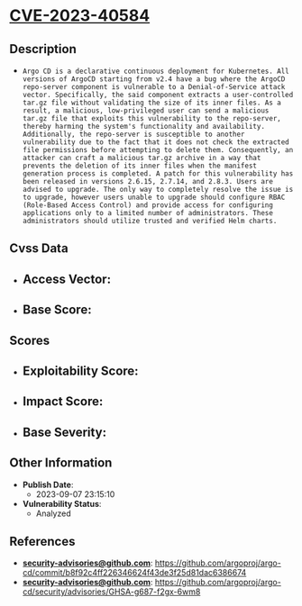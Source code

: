
# [CVE-2023-40584](https://github.com/argoproj/argo-cd/commit/b8f92c4ff226346624f43de3f25d81dac6386674)

## Description

- `Argo CD is a declarative continuous deployment for Kubernetes. All versions of ArgoCD starting from v2.4 have a bug where the ArgoCD repo-server component is vulnerable to a Denial-of-Service attack vector. Specifically, the said component extracts a user-controlled tar.gz file without validating the size of its inner files. As a result, a malicious, low-privileged user can send a malicious tar.gz file that exploits this vulnerability to the repo-server, thereby harming the system's functionality and availability. Additionally, the repo-server is susceptible to another vulnerability due to the fact that it does not check the extracted file permissions before attempting to delete them. Consequently, an attacker can craft a malicious tar.gz archive in a way that prevents the deletion of its inner files when the manifest generation process is completed. A patch for this vulnerability has been released in versions 2.6.15, 2.7.14, and 2.8.3. Users are advised to upgrade. The only way to completely resolve the issue is to upgrade, however users unable to upgrade should configure RBAC (Role-Based Access Control) and provide access for configuring applications only to a limited number of administrators. These administrators should utilize trusted and verified Helm charts.`

## Cvss Data

- **Access Vector**:
  - 
- **Base Score**:
  - 

## Scores

- **Exploitability Score**:
  - 
- **Impact Score**:
  - 
- **Base Severity**:
  - 

## Other Information

- **Publish Date**:
  - 2023-09-07 23:15:10
- **Vulnerability Status**:
  - Analyzed

## References

- **security-advisories@github.com**: https://github.com/argoproj/argo-cd/commit/b8f92c4ff226346624f43de3f25d81dac6386674
- **security-advisories@github.com**: https://github.com/argoproj/argo-cd/security/advisories/GHSA-g687-f2gx-6wm8
